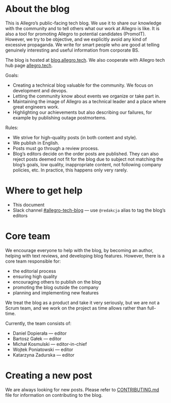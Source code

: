# About the blog

This is Allegro’s public-facing tech blog. We use it to share our knowledge with the community and to tell others what our work at Allegro is like.
It is also a tool for promoting Allegro to potential candidates (PromoIT). However, we try to be objective, and we explicitly avoid any kind of excessive propaganda.
We write for smart people who are good at telling genuinely interesting and useful information from corporate BS.

The blog is hosted at [blog.allegro.tech](https://blog.allegro.tech/). We also cooperate with Allegro tech hub page [allegro.tech](https://allegro.tech/).

Goals:
* Creating a technical blog valuable for the community. We focus on development and devops.
* Letting the community know about events we organize or take part in.
* Maintaining the image of Allegro as a technical leader and a place where great engineers work.
* Highlighting our achievements but also describing our failures, for example by publishing outage postmortems.

Rules:
* We strive for high-quality posts (in both content and style).
* We publish in English.
* Posts must go through a review process.
* Blog’s editors decide on the order posts are published. They can also reject posts deemed not fit for the blog due to subject not matching the blog’s goals,
  low quality, inappropriate content, not following company policies, etc. In practice, this happens only very rarely.

# Where to get help

* This document
* Slack channel [#allegro-tech-blog](https://allegro.slack.com/archives/CG20RLTT2) — use `@redakcja` alias to tag the blog’s editors

# Core team

We encourage everyone to help with the blog, by becoming an author, helping with text reviews, and developing blog features.
However, there is a core team responsible for:

* the editorial process
* ensuring high quality
* encouraging others to publish on the blog
* promoting the blog outside the company
* planning and implementing new features

We treat the blog as a product and take it very seriously, but we are not a Scrum team, and we work on the project as time allows rather than full-time.

Currently, the team consists of:

* Daniel Dopierała — editor
* Bartosz Gałek — editor
* Michał Kosmulski — editor-in-chief
* Wojtek Poniatowski — editor
* Katarzyna Zadurska — editor

# Creating a new post

We are always looking for new posts. Please refer to [CONTRIBUTING.md](CONTRIBUTING.md) file for information on contributing to the blog.
